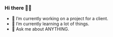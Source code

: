 ### Hi there 👋:punch:

- 🔭 I’m currently working on a project for a client.
- 🌱 I’m currently learning a lot of things.
- 💬 Ask me about ANYTHING.
